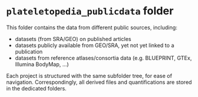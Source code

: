 # `plateletopedia_publicdata` folder

This folder contains the data from different public sources, including:

- datasets (from SRA/GEO) on published articles
- datasets publicly available from GEO/SRA, yet not yet linked to a publication
- datasets from reference atlases/consortia data (e.g. BLUEPRINT, GTEx, Illumina BodyMap, ...)

Each project is structured with the same subfolder tree, for ease of navigation.
Correspondingly, all derived files and quantifications are stored in the dedicated folders.
